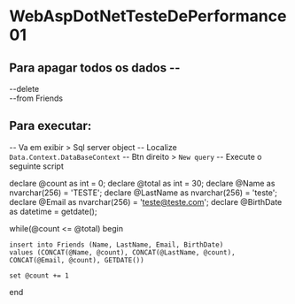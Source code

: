 # WebAspDotNetTesteDePerformance01

## Para apagar todos os dados --
--delete			
--from		Friends

## Para executar:
-- Va em exibir > Sql server object
-- Localize `Data.Context.DataBaseContext`
-- Btn direito > `New query`
-- Execute o seguinte script

declare @count		as int = 0;
declare @total		as int = 30;
declare @Name		as nvarchar(256) = 'TESTE';
declare @LastName	as nvarchar(256) = 'teste';
declare @Email		as nvarchar(256) = 'teste@teste.com';
declare @BirthDate	as datetime = getdate();

while(@count <= @total) 
begin

	insert into Friends (Name, LastName, Email, BirthDate)
	values (CONCAT(@Name, @count), CONCAT(@LastName, @count), CONCAT(@Email, @count), GETDATE())

	set @count += 1

end
